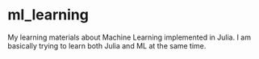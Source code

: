 # ml_learning

My learning materials about Machine Learning implemented in Julia. I am basically trying to learn both Julia and ML at the same time.